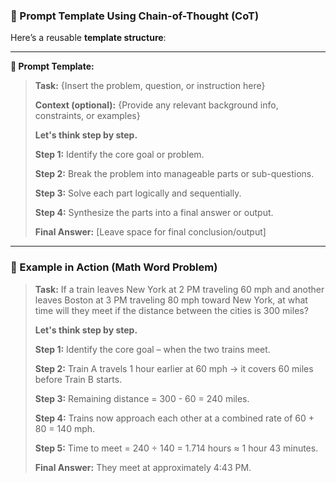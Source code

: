 ### 🔧 Prompt Template Using Chain-of-Thought (CoT)

Here’s a reusable **template structure**:

---

**📌 Prompt Template:**

> **Task:** {Insert the problem, question, or instruction here}
>
> **Context (optional):** {Provide any relevant background info, constraints, or examples}
>
> **Let's think step by step.**
>
> **Step 1:** Identify the core goal or problem.
>
> **Step 2:** Break the problem into manageable parts or sub-questions.
>
> **Step 3:** Solve each part logically and sequentially.
>
> **Step 4:** Synthesize the parts into a final answer or output.
>
> **Final Answer:**
> \[Leave space for final conclusion/output]

---

### 🧠 Example in Action (Math Word Problem)

> **Task:** If a train leaves New York at 2 PM traveling 60 mph and another leaves Boston at 3 PM traveling 80 mph toward New York, at what time will they meet if the distance between the cities is 300 miles?
>
> **Let's think step by step.**
>
> **Step 1:** Identify the core goal – when the two trains meet.
>
> **Step 2:** Train A travels 1 hour earlier at 60 mph → it covers 60 miles before Train B starts.
>
> **Step 3:** Remaining distance = 300 - 60 = 240 miles.
>
> **Step 4:** Trains now approach each other at a combined rate of 60 + 80 = 140 mph.
>
> **Step 5:** Time to meet = 240 ÷ 140 = 1.714 hours ≈ 1 hour 43 minutes.
>
> **Final Answer:** They meet at approximately 4:43 PM.